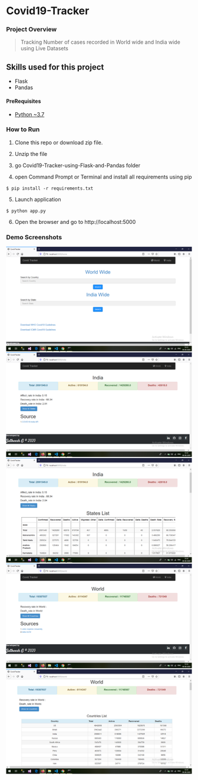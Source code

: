 # Covid19-Tracker
### Project Overview
>Tracking Number of cases recorded in World wide and India wide using Live Datasets

## Skills used for this project
- Flask
- Pandas


#### PreRequisites
  * [Python ~3.7](https://www.python.org/)


### How to Run
1. Clone this repo or download zip file.
2. Unzip the file
3. go Covid19-Tracker-using-Flask-and-Pandas folder

4. open Command Prompt or Terminal and install all requirements using pip 
```
$ pip install -r requirements.txt
```
5. Launch application
```
$ python app.py
```
6. Open the browser and go to http://localhost:5000

### Demo Screenshots

![Screenshot](https://github.com/satheesh22g/Covid19-Tracker-using-Flask-and-Pandas/blob/master/screenshots/HomePage.png)
![Screenshot](https://github.com/satheesh22g/Covid19-Tracker-using-Flask-and-Pandas/blob/master/screenshots/India1.png)
![Screenshot](https://github.com/satheesh22g/Covid19-Tracker-using-Flask-and-Pandas/blob/master/screenshots/India2.png)
![Screenshot](https://github.com/satheesh22g/Covid19-Tracker-using-Flask-and-Pandas/blob/master/screenshots/World1.png)
![Screenshot](https://github.com/satheesh22g/Covid19-Tracker-using-Flask-and-Pandas/blob/master/screenshots/World2.png)

